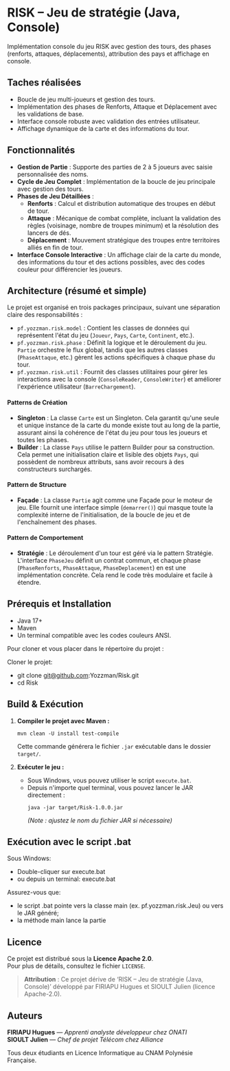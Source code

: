 # RISK – Jeu de stratégie (Java, Console)

Implémentation console du jeu RISK avec gestion des tours, des phases (renforts, attaques, déplacements), attribution des pays et affichage en console.

## Taches réalisées

- Boucle de jeu multi-joueurs et gestion des tours.
- Implémentation des phases de Renforts, Attaque et Déplacement avec les validations de base.
- Interface console robuste avec validation des entrées utilisateur.
- Affichage dynamique de la carte et des informations du tour.

## Fonctionnalités

*   **Gestion de Partie** : Supporte des parties de 2 à 5 joueurs avec saisie personnalisée des noms.
*   **Cycle de Jeu Complet** : Implémentation de la boucle de jeu principale avec gestion des tours.
*   **Phases de Jeu Détaillées** :
    *   **Renforts** : Calcul et distribution automatique des troupes en début de tour.
    *   **Attaque** : Mécanique de combat complète, incluant la validation des règles (voisinage, nombre de troupes minimum) et la résolution des lancers de dés.
    *   **Déplacement** : Mouvement stratégique des troupes entre territoires alliés en fin de tour.
*   **Interface Console Interactive** : Un affichage clair de la carte du monde, des informations du tour et des actions possibles, avec des codes couleur pour différencier les joueurs.


## Architecture (résumé et simple)

Le projet est organisé en trois packages principaux, suivant une séparation claire des responsabilités :

*   `pf.yozzman.risk.model` : Contient les classes de données qui représentent l'état du jeu (`Joueur`, `Pays`, `Carte`, `Continent`, etc.).
*   `pf.yozzman.risk.phase` : Définit la logique et le déroulement du jeu. `Partie` orchestre le flux global, tandis que les autres classes (`PhaseAttaque`, etc.) gèrent les actions spécifiques à chaque phase du tour.
*   `pf.yozzman.risk.util` : Fournit des classes utilitaires pour gérer les interactions avec la console (`ConsoleReader`, `ConsoleWriter`) et améliorer l'expérience utilisateur (`BarreChargement`).

#### Patterns de Création
*   **Singleton** : La classe `Carte` est un Singleton. Cela garantit qu'une seule et unique instance de la carte du monde existe tout au long de la partie, assurant ainsi la cohérence de l'état du jeu pour tous les joueurs et toutes les phases.
*   **Builder** : La classe `Pays` utilise le pattern Builder pour sa construction. Cela permet une initialisation claire et lisible des objets `Pays`, qui possèdent de nombreux attributs, sans avoir recours à des constructeurs surchargés.

#### Pattern de Structure
*   **Façade** : La classe `Partie` agit comme une Façade pour le moteur de jeu. Elle fournit une interface simple (`demarrer()`) qui masque toute la complexité interne de l'initialisation, de la boucle de jeu et de l'enchaînement des phases.

#### Pattern de Comportement
*   **Stratégie** : Le déroulement d'un tour est géré via le pattern Stratégie. L'interface `PhaseJeu` définit un contrat commun, et chaque phase (`PhaseRenforts`, `PhaseAttaque`, `PhaseDeplacement`) en est une implémentation concrète. Cela rend le code très modulaire et facile à étendre.

## Prérequis et Installation

*   Java 17+
*   Maven
*   Un terminal compatible avec les codes couleurs ANSI.

Pour cloner et vous placer dans le répertoire du projet :

Cloner le projet:

- git clone git@github.com:Yozzman/Risk.git
- cd Risk

## Build & Exécution

1.  **Compiler le projet avec Maven :**
    ```
    mvn clean -U install test-compile
    ```
    Cette commande générera le fichier `.jar` exécutable dans le dossier `target/`.

2.  **Exécuter le jeu :**
    *   Sous Windows, vous pouvez utiliser le script `execute.bat`.
    *   Depuis n'importe quel terminal, vous pouvez lancer le JAR directement :
        ```
        java -jar target/Risk-1.0.0.jar 
        ```
        *(Note : ajustez le nom du fichier JAR si nécessaire)*

## Exécution avec le script .bat

Sous Windows:

- Double-cliquer sur execute.bat
- ou depuis un terminal: execute.bat

Assurez-vous que:

- le script .bat pointe vers la classe main (ex. pf.yozzman.risk.Jeu) ou vers le JAR généré;
- la méthode main lance la partie

## Licence

Ce projet est distribué sous la **Licence Apache 2.0**.  
Pour plus de détails, consultez le fichier `LICENSE`.

> **Attribution** : Ce projet dérive de ‘RISK – Jeu de stratégie (Java, Console)’ développé par FIRIAPU Hugues et SIOULT Julien (licence Apache-2.0).

## Auteurs

**FIRIAPU Hugues** — *Apprenti analyste développeur chez ONATI*  
**SIOULT Julien** — *Chef de projet Télécom chez Alliance*

Tous deux étudiants en Licence Informatique au CNAM Polynésie Française.
